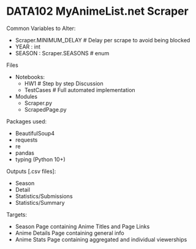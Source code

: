 # DATA102 MyAnimeList.net Scraper

Common Variables to Alter:
- Scraper.MINIMUM_DELAY # Delay per scrape to avoid being blocked
- YEAR : int
- SEASON : Scraper.SEASONS # enum

Files
- Notebooks:
  - HW1 # Step by step Discussion
  - TestCases # Full automated implementation
- Modules
  - Scraper.py
  - ScrapedPage.py


Packages used:
- BeautifulSoup4
- requests
- re
- pandas
- typing (Python 10+)
  

Outputs [.csv files]:
- Season
- Detail
- Statistics/Submissions
- Statistics/Summary

Targets:
- Season Page containing Anime Titles and Page Links
- Anime Details Page containing general info
- Anime Stats Page containing aggregated and individual viewerships

